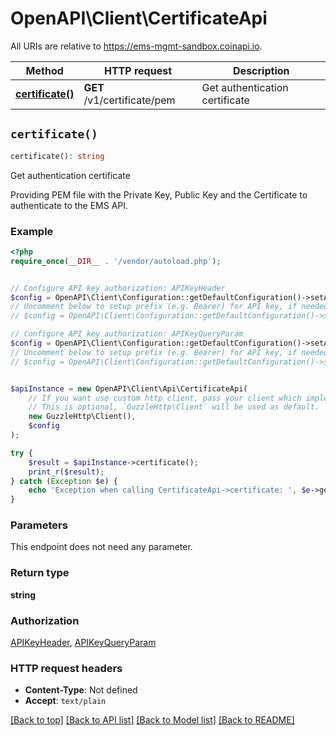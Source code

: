 # OpenAPI\Client\CertificateApi

All URIs are relative to https://ems-mgmt-sandbox.coinapi.io.

Method | HTTP request | Description
------------- | ------------- | -------------
[**certificate()**](CertificateApi.md#certificate) | **GET** /v1/certificate/pem | Get authentication certificate


## `certificate()`

```php
certificate(): string
```

Get authentication certificate

Providing PEM file with the Private Key, Public Key and the Certificate to authenticate to the EMS API.

### Example

```php
<?php
require_once(__DIR__ . '/vendor/autoload.php');


// Configure API key authorization: APIKeyHeader
$config = OpenAPI\Client\Configuration::getDefaultConfiguration()->setApiKey('X-CoinAPI-Key', 'YOUR_API_KEY');
// Uncomment below to setup prefix (e.g. Bearer) for API key, if needed
// $config = OpenAPI\Client\Configuration::getDefaultConfiguration()->setApiKeyPrefix('X-CoinAPI-Key', 'Bearer');

// Configure API key authorization: APIKeyQueryParam
$config = OpenAPI\Client\Configuration::getDefaultConfiguration()->setApiKey('apikey', 'YOUR_API_KEY');
// Uncomment below to setup prefix (e.g. Bearer) for API key, if needed
// $config = OpenAPI\Client\Configuration::getDefaultConfiguration()->setApiKeyPrefix('apikey', 'Bearer');


$apiInstance = new OpenAPI\Client\Api\CertificateApi(
    // If you want use custom http client, pass your client which implements `GuzzleHttp\ClientInterface`.
    // This is optional, `GuzzleHttp\Client` will be used as default.
    new GuzzleHttp\Client(),
    $config
);

try {
    $result = $apiInstance->certificate();
    print_r($result);
} catch (Exception $e) {
    echo 'Exception when calling CertificateApi->certificate: ', $e->getMessage(), PHP_EOL;
}
```

### Parameters

This endpoint does not need any parameter.

### Return type

**string**

### Authorization

[APIKeyHeader](../../README.md#APIKeyHeader), [APIKeyQueryParam](../../README.md#APIKeyQueryParam)

### HTTP request headers

- **Content-Type**: Not defined
- **Accept**: `text/plain`

[[Back to top]](#) [[Back to API list]](../../README.md#endpoints)
[[Back to Model list]](../../README.md#models)
[[Back to README]](../../README.md)
